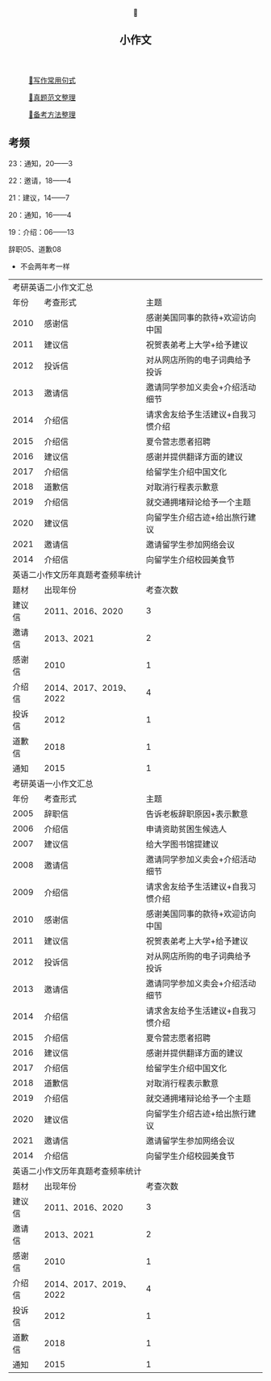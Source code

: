</head><body><article id="6dc99671-7070-424f-b909-9a942abdd51f" class="page sans"><header><div class="page-header-icon undefined"><span class="icon">🌙</span></div><h1 class="page-title">小作文</h1><p class="page-description"></p></header><div class="page-body"><figure id="6eb60b5a-f2a1-4ee7-a14e-571fc4bd47b1" class="link-to-page"><a href="%E5%B0%8F%E4%BD%9C%E6%96%87%206dc996717070424fb9099a942abdd51f/%E5%86%99%E4%BD%9C%E5%B8%B8%E7%94%A8%E5%8F%A5%E5%BC%8F%206eb60b5af2a14ee7a14e571fc4bd47b1.html"><span class="icon">🍋</span>写作常用句式</a></figure><figure id="193a96bb-7810-4ff0-ac4f-5de64ef89135" class="link-to-page"><a href="%E5%B0%8F%E4%BD%9C%E6%96%87%206dc996717070424fb9099a942abdd51f/%E7%9C%9F%E9%A2%98%E8%8C%83%E6%96%87%E6%95%B4%E7%90%86%20193a96bb78104ff0ac4f5de64ef89135.html"><span class="icon">🏅</span>真题范文整理</a></figure><figure id="75137ed6-f25e-45f8-a3cf-512cd49d3f0a" class="link-to-page"><a href="%E5%B0%8F%E4%BD%9C%E6%96%87%206dc996717070424fb9099a942abdd51f/%E5%A4%87%E8%80%83%E6%96%B9%E6%B3%95%E6%95%B4%E7%90%86%2075137ed6f25e45f8a3cf512cd49d3f0a.html"><span class="icon">💫</span>备考方法整理</a></figure><h2 id="7a45a18c-68f0-496b-804c-811f7667cd85" class="">考频</h2><p id="d5fe9261-d14d-4a12-b28f-b4e2a3e73fae" class="">23：通知，20——3</p><p id="69a5a751-53c3-422e-8f0a-44cfcb491f97" class="">22：邀请，18——4</p><p id="c66a728a-f498-4462-85b4-7286917385f4" class="">21：建议，14——7</p><p id="56c554a6-a31d-41d9-b54a-4789d5a9033b" class="">20：通知，16——4</p><p id="afac7e25-eb93-4186-b727-77577078031e" class="">19：介绍：06——13</p><p id="4681fac1-bf97-40f0-8450-8ce5f7eb5d3d" class="">辞职05、道歉08</p><ul id="dc13b883-7116-4de1-81e3-f37a4ce4a450" class="bulleted-list"><li style="list-style-type:disc">不会两年考一样</li></ul><p id="954203fb-51e4-41fe-849b-99ecaa8cb084" class="">
</p><p id="468442af-c886-4671-bf49-924bb18d6afd" class="">
</p></div></article><span class="sans" style="font-size:14px;padding-top:2em"></span></body></html>

<table>
<tr>
<td colspan="3" >考研英语二小作文汇总</td>
</tr>
<tr>
<td>年份</td><td>考查形式</td><td>主题</td>
</tr>
<tr>
<td>2010</td><td>感谢信</td><td>感谢美国同事的款待+欢迎访向中国</td>
</tr>
<tr>
<td>2011</td><td>建议信</td><td>祝贺表弟考上大学+给予建议</td>
</tr>
<tr>
<td>2012</td><td>投诉信</td><td>对从网店所购的电子词典给予投诉</td>
</tr>
<tr>
<td>2013</td><td>邀请信</td><td>邀请同学参加义卖会+介绍活动细节</td>
</tr>
<tr>
<td>2014</td><td>介绍信</td><td>请求舍友给予生活建议+自我习惯介绍</td>
</tr>
<tr>
<td>2015</td><td>介绍信</td><td>夏令营志愿者招聘</td>
</tr>
<tr>
<td>2016</td><td>建议信</td><td>感谢并提供翻译方面的建议</td>
</tr>
<tr>
<td>2017</td><td>介绍信</td><td>给留学生介绍中国文化</td>
</tr>
<tr>
<td>2018</td><td>道歉信</td><td>对取消行程表示歉意</td>
</tr>
<tr>
<td>2019</td><td>介绍信</td><td>就交通拥堵辩论给予一个主题</td>
</tr>
<tr>
<td>2020</td><td>建议信</td><td>向留学生介绍古迹+给出旅行建议</td>
</tr>
<tr>
<td>2021</td><td>邀请信</td><td>邀请留学生参加网络会议</td>
</tr>
<tr>
<td>2014</td><td>介绍信</td><td>向留学生介绍校园美食节</td>
</tr>
<tr>
<td colspan="3" >英语二小作文历年真题考查频率统计</td>
</tr>
<tr>
<td>题材</td><td>出现年份</td><td>考查次数</td>
</tr>
<td>建议信</td><td>2011、2016、2020</td><td>3</td>
</tr>
<tr>
<td>邀请信</td><td>2013、2021</td><td>2</td>
</tr>
<tr>
<td>感谢信</td><td>2010</td><td>1</td>
</tr>
<tr>
<td>介绍信</td><td>2014、2017、2019、2022</td><td>4</td>
</tr>
<tr>
<td>投诉信</td><td>2012</td><td>1</td>
</tr>
<tr>
<td>道歉信</td><td>2018</td><td>1</td>
</tr>
<tr>
<td>通知</td><td>2015</td><td>1</td>
</tr>
<tr>
<td colspan="3" >考研英语一小作文汇总</td>
</tr>
<tr>
<td>年份</td><td>考查形式</td><td>主题</td>
</tr>
<tr>
<td>2005</td><td>辞职信</td><td>告诉老板辞职原因+表示歉意</td>
</tr>
<tr>
<td>2006</td><td>介绍信</td><td>申请资助贫困生候选人</td>
</tr>
<tr>
<td>2007</td><td>建议信</td><td>给大学图书馆提建议</td>
</tr>
<tr>
<td>2008</td><td>邀请信</td><td>邀请同学参加义卖会+介绍活动细节</td>
</tr>
<tr>
<td>2009</td><td>介绍信</td><td>请求舍友给予生活建议+自我习惯介绍</td>
</tr>
<tr>
<td>2010</td><td>感谢信</td><td>感谢美国同事的款待+欢迎访向中国</td>
</tr>
<tr>
<td>2011</td><td>建议信</td><td>祝贺表弟考上大学+给予建议</td>
</tr>
<tr>
<td>2012</td><td>投诉信</td><td>对从网店所购的电子词典给予投诉</td>
</tr>
<tr>
<td>2013</td><td>邀请信</td><td>邀请同学参加义卖会+介绍活动细节</td>
</tr>
<tr>
<td>2014</td><td>介绍信</td><td>请求舍友给予生活建议+自我习惯介绍</td>
</tr>
<tr>
<td>2015</td><td>介绍信</td><td>夏令营志愿者招聘</td>
</tr>
<tr>
<td>2016</td><td>建议信</td><td>感谢并提供翻译方面的建议</td>
</tr>
<tr>
<td>2017</td><td>介绍信</td><td>给留学生介绍中国文化</td>
</tr>
<tr>
<td>2018</td><td>道歉信</td><td>对取消行程表示歉意</td>
</tr>
<tr>
<td>2019</td><td>介绍信</td><td>就交通拥堵辩论给予一个主题</td>
</tr>
<tr>
<td>2020</td><td>建议信</td><td>向留学生介绍古迹+给出旅行建议</td>
</tr>
<tr>
<td>2021</td><td>邀请信</td><td>邀请留学生参加网络会议</td>
</tr>
<tr>
<td>2014</td><td>介绍信</td><td>向留学生介绍校园美食节</td>
</tr>
<tr>
<td colspan="3" >英语二小作文历年真题考查频率统计</td>
</tr>
<tr>
<td>题材</td><td>出现年份</td><td>考查次数</td>
</tr>
<td>建议信</td><td>2011、2016、2020</td><td>3</td>
</tr>
<tr>
<td>邀请信</td><td>2013、2021</td><td>2</td>
</tr>
<tr>
<td>感谢信</td><td>2010</td><td>1</td>
</tr>
<tr>
<td>介绍信</td><td>2014、2017、2019、2022</td><td>4</td>
</tr>
<tr>
<td>投诉信</td><td>2012</td><td>1</td>
</tr>
<tr>
<td>道歉信</td><td>2018</td><td>1</td>
</tr>
<tr>
<td>通知</td><td>2015</td><td>1</td>
</tr>
</table> 
